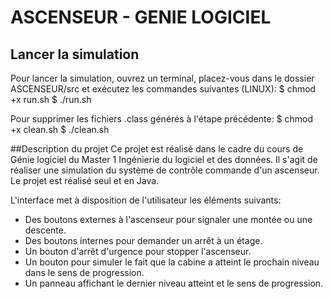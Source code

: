 # ASCENSEUR - GENIE LOGICIEL

## Lancer la simulation
Pour lancer la simulation, ouvrez un terminal, placez-vous dans le dossier ASCENSEUR/src
et exécutez les commandes suivantes (LINUX):
$ chmod +x run.sh
$ ./run.sh

Pour supprimer les fichiers .class générés à l'étape précédente:
$ chmod +x clean.sh
$ ./clean.sh

##Description du projet
Ce projet est réalisé dans le cadre du cours de Génie logiciel du Master 1 Ingénierie du logiciel et des données. 
Il s'agit de réaliser une simulation du système de contrôle commande d'un ascenseur. Le projet est réalisé seul et en Java.

L'interface met à disposition de l'utilisateur les éléments suivants:
- Des boutons externes à l'ascenseur pour signaler une montée ou une descente.
- Des boutons internes pour demander un arrêt à un étage.
- Un bouton d'arrêt d'urgence pour stopper l'ascenseur.
- Un bouton pour simuler le fait que la cabine a atteint le prochain niveau dans le sens de progression.
- Un panneau affichant le dernier niveau atteint et le sens de progression.
